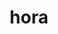 ---
title: hora
meaning: hour
pos: noun
stem: hor
genend: ae
abbgender: f.
abbgender2: fem.
gender: feminine
declension: first
---